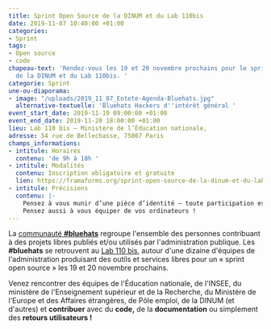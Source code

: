```yaml
---
title: Sprint Open Source de la DINUM et du Lab 110bis
date: 2019-11-07 10:40:00 +01:00
categories:
- Sprint
tags:
- Open source
- code
chapeau-text: 'Rendez-vous les 19 et 20 novembre prochains pour le sprint open source
  de la DINUM et du Lab 110bis. '
categorie: Sprint
une-ou-diaporama:
- image: "/uploads/2019_11_07_Entete-Agenda-Bluehats.jpg"
  alternative-textuelle: 'Bluehats Hackers d''intérêt général '
event_start_date: 2019-11-19 09:00:00 +01:00
event_end_date: 2019-11-20 18:00:00 +01:00
lieu: Lab 110 bis – Ministère de l’Éducation nationale,
adresse: 54 rue de Bellechasse, 75007 Paris
champs_informations:
- intitule: Horaires
  contenu: 'de 9h à 18h '
- intitule: Modalités
  contenu: Inscription obligatoire et gratuite
  lien: https://framaforms.org/sprint-open-source-de-la-dinum-et-du-lab-110bis-les-19-et-20-novembre-2019-1571036385
- intitule: Précisions
  contenu: |-
    Pensez à vous munir d’une pièce d’identité – toute participation est la bienvenue, pour un jour ou deux.
    Pensez aussi à vous équiper de vos ordinateurs !
---
```


La [communauté **#bluehats**](https://www.numerique.gouv.fr/actualites/la-communaute-blue-hats-hackers-dinteret-general-est-lancee-rejoignez-nous/) regroupe l'ensemble des personnes contribuant à des projets libres publiés et/ou utilisés par l'administration publique.  Les **#bluehats** se retrouvent au [Lab 110 bis](https://www.education.gouv.fr/110bislab/pid37871/bienvenue-au-110-bis-le-lab-d-innovation-de-l-education-nationale.html "Présentation du Lab 110 bis"), autour d'une dizaine d'équipes de l'administration produisant des outils et services libres pour un « sprint open source » les 19 et 20 novembre prochains.

Venez rencontrer des équipes de l'Éducation nationale, de l'INSEE, du ministère de l'Enseignement supérieur et de la Recherche, du Ministère de l'Europe et des Affaires étrangères, de Pôle emploi, de la DINUM (et d'autres) et **contribuer** avec du **code,** de la **documentation** ou simplement des **retours utilisateurs !**